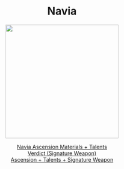 <body>
  <div align="center">
    <h1> Navia </h1>
<img src="https://upload-os-bbs.hoyolab.com/upload/2023/11/09/134370421/34b35dff755177ce03641df076c0ac9a_1869088440433437875.png" width=300>
<p></p>
<a href="">Navia Ascension Materials + Talents</a><br>
<a href="">Verdict (Signature Weapon)</a><br>
<a href="">Ascension + Talents + Signature Weapon</a>
  
  </div>
</body>
